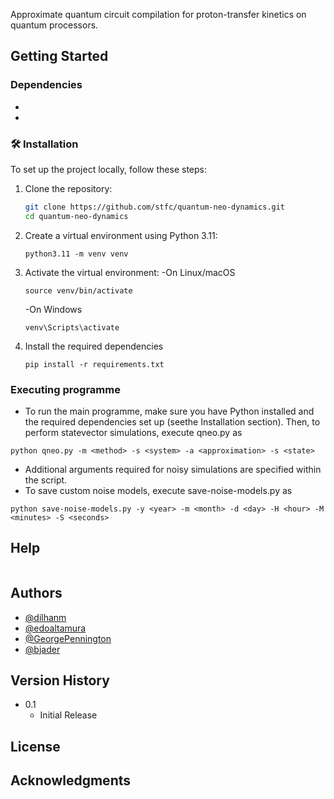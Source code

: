 Approximate quantum circuit compilation for proton-transfer kinetics on quantum processors.

## Getting Started

### Dependencies

* 
* 

### 🛠️ Installation

To set up the project locally, follow these steps:

1. Clone the repository:
   ```bash
   git clone https://github.com/stfc/quantum-neo-dynamics.git
   cd quantum-neo-dynamics
   ```
2. Create a virtual environment using Python 3.11:
   ```
   python3.11 -m venv venv
   ```
3. Activate the virtual environment:
   -On Linux/macOS
   ```
   source venv/bin/activate
   ```
   -On Windows
   ```
   venv\Scripts\activate
   ```
4. Install the required dependencies
   ```
   pip install -r requirements.txt
   ```
   
### Executing programme

* To run the main programme, make sure you have Python installed and the required dependencies set up (seethe Installation section). Then, to perform statevector simulations, execute qneo.py as
```
python qneo.py -m <method> -s <system> -a <approximation> -s <state>
```
* Additional arguments required for noisy simulations are specified within the script.
* To save custom noise models, execute save-noise-models.py as
```
python save-noise-models.py -y <year> -m <month> -d <day> -H <hour> -M <minutes> -S <seconds>
```
## Help


```

```

## Authors

- [@dilhanm](https://github.com/DilhanM)
- [@edoaltamura](https://github.com/edoaltamura)
- [@GeorgePennington](https://github.com/GeorgePennington)
- [@bjader](https://github.com/bjader)

## Version History

* 0.1
    * Initial Release

## License



## Acknowledgments
